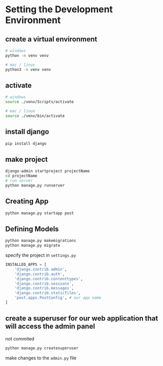 # Setting the Development Environment

## create a virtual environment
```sh
# windows
python -m venv venv

# mac / linux
python3 -m venv venv
```

## activate
```sh
# windows
source ./venv/Scripts/activate

# mac / linux
source ./venv/bin/activate
```

## install django

```sh
pip install django
```

## make project

```sh
django-admin startproject projectName
cd projectName
# run server
python manage.py runserver
```

## Creating App

```sh
python manage.py startapp post
```

## Defining Models

```sh
python manage.py makemigrations
python manage.py migrate
```
specify the project in `settings.py`

```py
INSTALLED_APPS = [
	'django.contrib.admin',
	'django.contrib.auth',
	'django.contrib.contenttypes',
	'django.contrib.sessions',
	'django.contrib.messages',
	'django.contrib.staticfiles',
	'post.apps.PostConfig', # our app name
]
```

## create a superuser for our web application that will access the admin panel

not commited

```sh
python manage.py createsuperuser
```

make changes to the `admin.py` file

